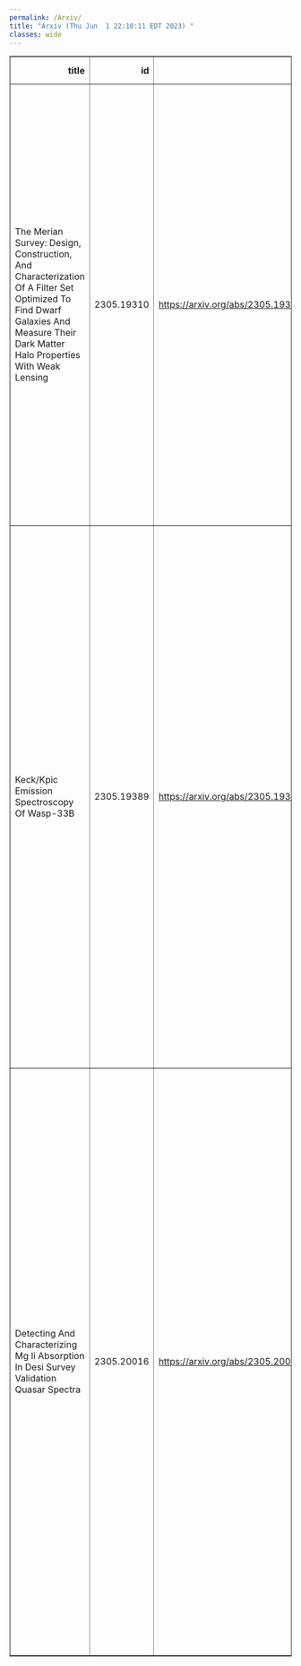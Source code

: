 ```yaml
---
permalink: /Arxiv/
title: "Arxiv (Thu Jun  1 22:10:11 EDT 2023) "
classes: wide
---
```

<table border="1" class="dataframe">
  <thead>
    <tr style="text-align: right;">
      <th>title</th>
      <th>id</th>
      <th>url</th>
      <th>authors</th>
      <th>Local Authors</th>
    </tr>
  </thead>
  <tbody>
    <tr>
      <td>The Merian Survey: Design, Construction, And Characterization Of A   Filter Set Optimized To Find Dwarf Galaxies And Measure Their Dark Matter   Halo Properties With Weak Lensing</td>
      <td>2305.19310</td>
      <td><a href="https://arxiv.org/abs/2305.19310" target="_blank">https://arxiv.org/abs/2305.19310</a></td>
      <td>Yifei Luo, Alexie Leauthaud, Jenny Greene, Song Huang, Erin Kado-Fong, Shany Danieli, Ting S. Li, Jiaxuan Li, Diana Blanco, Erik J. Wasleske, Joseph Wick, Abby Mintz, Runquan Guan, Annika H. G. Peter, Vivienne Baldassare, Alyson Brooks, Arka Banerjee, Joy Bhattacharyya, Zheng Cai, Xinjun Chen, Jim Gunn, Sean D. Johnson, Lee S. Kelvin, Mingyu Li, Xiaojing Lin, Robert Lupton, Charlie Mace, Gustavo E. Medina, Justin Read, Rodrigo Cordova Rosado, Allen Seifert</td>
      <td>Charlie Mace, Joy Bhattacharyya</td>
    </tr>
    <tr>
      <td>Keck/Kpic Emission Spectroscopy Of Wasp-33B</td>
      <td>2305.19389</td>
      <td><a href="https://arxiv.org/abs/2305.19389" target="_blank">https://arxiv.org/abs/2305.19389</a></td>
      <td>Luke Finnerty, Tobias Schofield, Ben Sappey, Jerry W. Xuan, Jean-Baptiste Ruffio, Jason J. Wang, Jacques-Robert Delorme, Geoffrey A. Blake, Cam Buzard, Michael P. Fitzgerald, Ashley Baker, Randall Bartos, Charlotte Z. Bond, Benjamin Calvin, Sylvain Cetre, Greg Doppmann, Daniel Echeverri, Nemanja Jovanovic, Joshua Liberman, Ronald A. Lopez, Emily C. Martin, Dimitri Mawet, Evan Morris, Jacklyn Pezzato, Caprice L. Phillips, Sam Ragland, Andrew Skemer, Taylor Venenciano, J. Kent Wallace, Nicole L. Wallack, Ji Wang, Peter Wizinowich</td>
      <td>Caprice Phillips, Ji Wang</td>
    </tr>
    <tr>
      <td>Detecting And Characterizing Mg Ii Absorption In Desi Survey Validation   Quasar Spectra</td>
      <td>2305.20016</td>
      <td><a href="https://arxiv.org/abs/2305.20016" target="_blank">https://arxiv.org/abs/2305.20016</a></td>
      <td>Lucas Napolitano, Agnesh Pandey, Adam D. Myers, Ting-Wen Lan, Abhijeet Anand, Jessica Aguilar, Steven Ahlen, David M. Alexander, David Brooks, Rebecca Canning, Chiara Circosta, Axel De La Macorra, Peter Doel, Sarah Eftekharzadeh, Victoria A. Fawcett, Andreu Font-Ribera, Juan Garcia-Bellido, Satya Gontcho A Gontcho, L. Le Guillou, Julien Guy, Klaus Honscheid, Stephanie Juneau, T. Kisner, Martin Landriau, Aaron M. Meisner, Ramon Miquel, J. Moustakas, Will J. Percival, J. Xavier Prochaska, Michael Schubnell, Gregory Tarle, B. A. Weaver, Benjamin Weiner, Zhimin Zhou, Hu Zou, Siwei Zou</td>
      <td>Klaus Honscheid</td>
    </tr>
  </tbody>
</table>